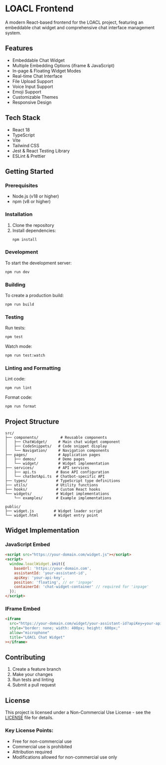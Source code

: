 # LOACL Frontend

A modern React-based frontend for the LOACL project, featuring an embeddable chat widget and comprehensive chat interface management system.

## Features

- Embeddable Chat Widget
- Multiple Embedding Options (iframe & JavaScript)
- In-page & Floating Widget Modes
- Real-time Chat Interface
- File Upload Support
- Voice Input Support
- Emoji Support
- Customizable Themes
- Responsive Design

## Tech Stack

- React 18
- TypeScript
- Vite
- Tailwind CSS
- Jest & React Testing Library
- ESLint & Prettier

## Getting Started

### Prerequisites

- Node.js (v18 or higher)
- npm (v8 or higher)

### Installation

1. Clone the repository
2. Install dependencies:
   ```bash
   npm install
   ```

### Development

To start the development server:

```bash
npm run dev
```

### Building

To create a production build:

```bash
npm run build
```

### Testing

Run tests:
```bash
npm test
```

Watch mode:
```bash
npm run test:watch
```

### Linting and Formatting

Lint code:
```bash
npm run lint
```

Format code:
```bash
npm run format
```

## Project Structure

```
src/
├── components/          # Reusable components
│   ├── ChatWidget/     # Main chat widget component
│   ├── CodeSnippets/   # Code snippet display
│   └── Navigation/     # Navigation components
├── pages/              # Application pages
│   ├── demos/          # Demo pages
│   └── widget/         # Widget implementation
├── services/           # API services
│   ├── api.ts         # Base API configuration
│   └── chatbotApi.ts  # Chatbot-specific API
├── types/             # TypeScript type definitions
├── utils/             # Utility functions
├── hooks/             # Custom React hooks
└── widgets/           # Widget implementations
    └── examples/      # Example implementations

public/
├── widget.js         # Widget loader script
└── widget.html       # Widget entry point
```

## Widget Implementation

### JavaScript Embed
```html
<script src="https://your-domain.com/widget.js"></script>
<script>
  window.loaclWidget.init({
    baseUrl: 'https://your-domain.com',
    assistantId: 'your-assistant-id',
    apiKey: 'your-api-key',
    position: 'floating', // or 'inpage'
    containerId: 'chat-widget-container' // required for 'inpage'
  });
</script>
```

### IFrame Embed
```html
<iframe
  src="https://your-domain.com/widget/your-assistant-id?apiKey=your-api-key"
  style="border: none; width: 400px; height: 600px;"
  allow="microphone"
  title="LOACL Chat Widget"
></iframe>
```

## Contributing

1. Create a feature branch
2. Make your changes
3. Run tests and linting
4. Submit a pull request

## License

This project is licensed under a Non-Commercial Use License - see the [LICENSE](LICENSE) file for details.

### Key License Points:
- Free for non-commercial use
- Commercial use is prohibited
- Attribution required
- Modifications allowed for non-commercial use only
